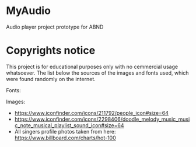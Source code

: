 # MyAudio
Audio player project prototype for ABND

# Copyrights notice
This project is for educational purposes only with no cemmercial usage whatsoever. The list below the sources of the images and fonts used, which were found randomly on the internet.

Fonts:

Images:
- https://www.iconfinder.com/icons/211792/people_icon#size=64
- https://www.iconfinder.com/icons/2298406/doodle_melody_music_music_note_musical_playlist_sound_icon#size=64
- All singers profile photos taken from here: https://www.billboard.com/charts/hot-100
